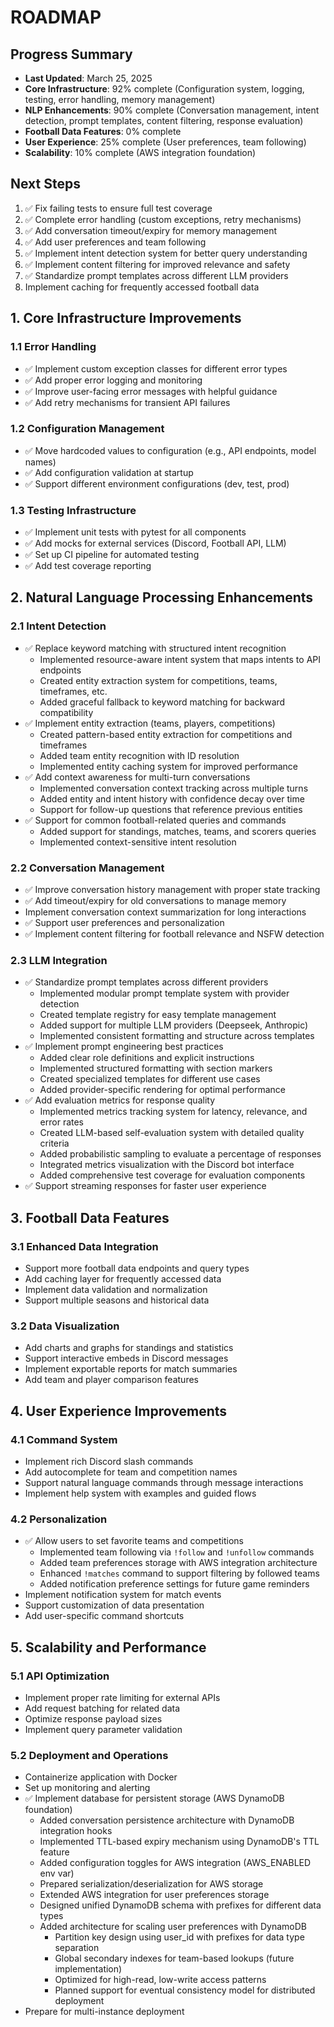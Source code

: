 # ROADMAP

## Progress Summary
- **Last Updated**: March 25, 2025
- **Core Infrastructure**: 92% complete (Configuration system, logging, testing, error handling, memory management)
- **NLP Enhancements**: 90% complete (Conversation management, intent detection, prompt templates, content filtering, response evaluation)
- **Football Data Features**: 0% complete
- **User Experience**: 25% complete (User preferences, team following)
- **Scalability**: 10% complete (AWS integration foundation)

## Next Steps
1. ✅ Fix failing tests to ensure full test coverage 
2. ✅ Complete error handling (custom exceptions, retry mechanisms)
3. ✅ Add conversation timeout/expiry for memory management
4. ✅ Add user preferences and team following
5. ✅ Implement intent detection system for better query understanding
6. ✅ Implement content filtering for improved relevance and safety
7. ✅ Standardize prompt templates across different LLM providers
8. Implement caching for frequently accessed football data

## 1. Core Infrastructure Improvements

### 1.1 Error Handling
- ✅ Implement custom exception classes for different error types
- ✅ Add proper error logging and monitoring
- ✅ Improve user-facing error messages with helpful guidance
- ✅ Add retry mechanisms for transient API failures

### 1.2 Configuration Management
- ✅ Move hardcoded values to configuration (e.g., API endpoints, model names)
- ✅ Add configuration validation at startup
- ✅ Support different environment configurations (dev, test, prod)

### 1.3 Testing Infrastructure
- ✅ Implement unit tests with pytest for all components
- ✅ Add mocks for external services (Discord, Football API, LLM)
- ✅ Set up CI pipeline for automated testing
- ✅ Add test coverage reporting

## 2. Natural Language Processing Enhancements

### 2.1 Intent Detection
- ✅ Replace keyword matching with structured intent recognition
  - Implemented resource-aware intent system that maps intents to API endpoints
  - Created entity extraction system for competitions, teams, timeframes, etc.
  - Added graceful fallback to keyword matching for backward compatibility
- ✅ Implement entity extraction (teams, players, competitions)
  - Created pattern-based entity extraction for competitions and timeframes
  - Added team entity recognition with ID resolution
  - Implemented entity caching system for improved performance
- ✅ Add context awareness for multi-turn conversations
  - Implemented conversation context tracking across multiple turns
  - Added entity and intent history with confidence decay over time
  - Support for follow-up questions that reference previous entities
- ✅ Support for common football-related queries and commands
  - Added support for standings, matches, teams, and scorers queries
  - Implemented context-sensitive intent resolution

### 2.2 Conversation Management
- ✅ Improve conversation history management with proper state tracking
- ✅ Add timeout/expiry for old conversations to manage memory
- Implement conversation context summarization for long interactions
- ✅ Support user preferences and personalization
- ✅ Implement content filtering for football relevance and NSFW detection

### 2.3 LLM Integration
- ✅ Standardize prompt templates across different providers
  - Implemented modular prompt template system with provider detection
  - Created template registry for easy template management
  - Added support for multiple LLM providers (Deepseek, Anthropic)
  - Implemented consistent formatting and structure across templates
- ✅ Implement prompt engineering best practices
  - Added clear role definitions and explicit instructions
  - Implemented structured formatting with section markers
  - Created specialized templates for different use cases
  - Added provider-specific rendering for optimal performance
- ✅ Add evaluation metrics for response quality
  - Implemented metrics tracking system for latency, relevance, and error rates
  - Created LLM-based self-evaluation system with detailed quality criteria
  - Added probabilistic sampling to evaluate a percentage of responses
  - Integrated metrics visualization with the Discord bot interface
  - Added comprehensive test coverage for evaluation components
- ✅ Support streaming responses for faster user experience

## 3. Football Data Features

### 3.1 Enhanced Data Integration
- Support more football data endpoints and query types
- Add caching layer for frequently accessed data
- Implement data validation and normalization
- Support multiple seasons and historical data

### 3.2 Data Visualization
- Add charts and graphs for standings and statistics
- Support interactive embeds in Discord messages
- Implement exportable reports for match summaries
- Add team and player comparison features

## 4. User Experience Improvements

### 4.1 Command System
- Implement rich Discord slash commands
- Add autocomplete for team and competition names
- Support natural language commands through message interactions
- Implement help system with examples and guided flows

### 4.2 Personalization
- ✅ Allow users to set favorite teams and competitions
  - Implemented team following via `!follow` and `!unfollow` commands
  - Added team preferences storage with AWS integration architecture
  - Enhanced `!matches` command to support filtering by followed teams
  - Added notification preference settings for future game reminders
- Implement notification system for match events
- Support customization of data presentation
- Add user-specific command shortcuts

## 5. Scalability and Performance

### 5.1 API Optimization
- Implement proper rate limiting for external APIs
- Add request batching for related data
- Optimize response payload sizes
- Implement query parameter validation

### 5.2 Deployment and Operations
- Containerize application with Docker
- Set up monitoring and alerting
- ✅ Implement database for persistent storage (AWS DynamoDB foundation)
  - Added conversation persistence architecture with DynamoDB integration hooks
  - Implemented TTL-based expiry mechanism using DynamoDB's TTL feature
  - Added configuration toggles for AWS integration (AWS_ENABLED env var)
  - Prepared serialization/deserialization for AWS storage
  - Extended AWS integration for user preferences storage
  - Designed unified DynamoDB schema with prefixes for different data types
  - Added architecture for scaling user preferences with DynamoDB
    - Partition key design using user_id with prefixes for data type separation
    - Global secondary indexes for team-based lookups (future implementation)
    - Optimized for high-read, low-write access patterns
    - Planned support for eventual consistency model for distributed deployment
- Prepare for multi-instance deployment